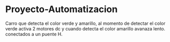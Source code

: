 # Proyecto-Automatizacion
Carro que detecta el color verde y amarillo, al momento de detectar el color verde activa 2 motores dc y cuando detecta el color amarillo avanaza lento. conectados a un puente H.
